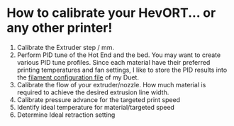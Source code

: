 # How to calibrate your HevORT... or any other printer!

1. Calibrate the Extruder step / mm.
2. Perform PID tune of the Hot End and the bed.  You may want to create various PID tune profiles.  Since each material have their preferred printing temperatures and fan settings, I like to store the PID results into the [filament configuration file](https://duet3d.dozuki.com/Wiki/Filaments) of my Duet.
3. Calibrate the flow of your extruder/nozzle.  How much material is required to achieve the desired extrusion line width.
4. Calibrate pressure advance for the targeted print speed
5. Identify ideal temperature for material/targeted speed
6. Determine Ideal retraction setting
